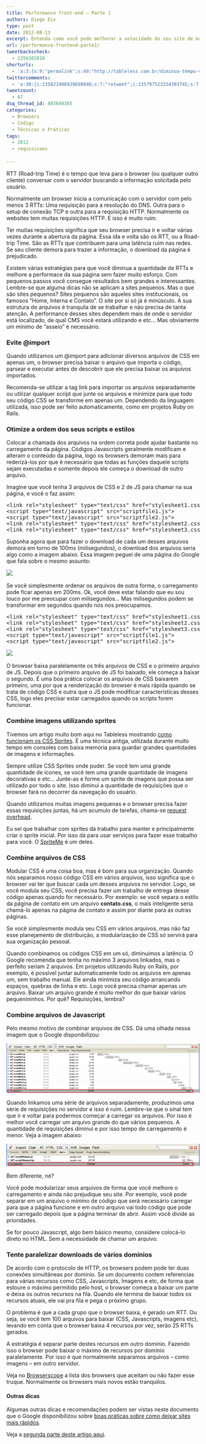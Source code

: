 ```yaml
---
title: Performance front-end – Parte 1
authors: Diego Eis
type: post
date: 2012-08-13
excerpt: Entenda como você pode melhorar a velocidade do seu site de maneira rápida e simples.
url: /performance-frontend-parte1/
tweetbackscheck:
  - 1356382010
shorturls:
  - 'a:3:{s:9:"permalink";s:49:"http://tableless.com.br/diminua-tempo-viagem-rtt/";s:7:"tinyurl";s:26:"http://tinyurl.com/dxrmvmm";s:4:"isgd";s:19:"http://is.gd/BhisPB";}'
twittercomments:
  - 'a:30:{i:235821908929699840;s:7:"retweet";i:235797523334303745;s:7:"retweet";i:235795903330525184;s:7:"retweet";i:235794423018045440;s:7:"retweet";i:235792534562013184;s:7:"retweet";i:235372108543303680;s:7:"retweet";i:235350600966107136;s:7:"retweet";i:241200117452001283;s:7:"retweet";i:240939392091435008;s:7:"retweet";i:240868958260056067;s:7:"retweet";i:240867046487904256;s:7:"retweet";i:245942494582411264;s:7:"retweet";i:245938367139823616;s:7:"retweet";i:248217165562519552;s:7:"retweet";i:248113005664038912;s:7:"retweet";i:248112488061730816;s:7:"retweet";i:248112180606681091;s:7:"retweet";i:249477317229948928;s:7:"retweet";i:253286867154378752;s:7:"retweet";i:252550828852928512;s:7:"retweet";i:252483078717599744;s:7:"retweet";i:258637858582175744;s:7:"retweet";i:258622399212318720;s:7:"retweet";i:258621664965844992;s:7:"retweet";i:269850519621754880;s:7:"retweet";i:269491104355844097;s:7:"retweet";i:269272214740811776;s:7:"retweet";i:269121109104922624;s:7:"retweet";i:269116466362716161;s:7:"retweet";i:269116289484722176;s:7:"retweet";}'
tweetcount:
  - 67
dsq_thread_id: 803640165
categories:
  - Browsers
  - Código
  - Técnicas e Práticas
tags:
  - 2012
  - requisicoes

---
```

RTT (Road-trip Time) é o tempo que leva para o browser (ou qualquer outro cliente) conversar com o servidor buscando a informação solicitada pelo usuário.
  
Normalmente um browser inicia a comunicação com o servidor com pelo menos 3 RTTs: Uma requisição para a resolução do DNS. Outra para o setup de conexão TCP e outra para a requisição HTTP. Normalmente os websites tem muitas requisições HTTP. E isso é muito ruim.  
  
Ter muitas requisições significa que seu browser precisa ir e voltar várias vezes durante a abertura da página. Essa ida e volta são os RTT, ou a Road-trip Time. São as RTTs que contribuem para uma latência ruim nas redes. Se seu cliente demora para trazer a informação, o download da página é prejudicado.

Existem várias estratégias para que você diminua a quantidade de RTTs e melhore a performace da sua página sem fazer muito esforço. Com pequenos passos você consegue resultados bem grandes e interessantes. Lembre-se que alguma dicas não se aplicam a sites pequenos. Mas o que são sites pequenos? Sites pequenos são aqueles sites institucionais, os famosos “Home, Interna e Contato”. O site por si só já é minúsculo. A sua estrutura de arquivos é tranquila de se trabalhar e não precisa de tanta atenção. A performance desses sites dependem mais de onde o servidor está localizado, de qual CMS você estará utilizando e etc&#8230; Mas obviamente um mínimo de “asseio” é necessário.

### Evite @import

Quando utilizamos um @import para adicionar diversos arquivos de CSS em apenas um, o browser precisa baixar o arquivo que importa o código, parsear e executar antes de descobrir que ele precisa baixar os arquivos importados.

Recomenda-se utilizar a tag link para importar os arquivos separadamente ou utilizar qualquer script que junte os arquivos e minimize para que todo seu código CSS se transforme em apenas um. Dependendo da linguagem utilizada, isso pode ser feito automaticamente, como em projetos Ruby on Rails.

### Otimize a ordem dos seus scripts e estilos

Colocar a chamada dos arquivos na ordem correta pode ajudar bastante no carregamento da página. Códigos Javascripts geralmente modificam e alteram o conteúdo da página, logo os browsers demoram mais para rederizá-los por que é necessário que todas as funções daquele scripts sejam executadas e somente depois ele começa o download de outro arquivo.

Imagine que você tenha 3 arquivos de CSS e 2 de JS para chamar na sua página, e você o faz assim:

<pre class="lang-html">&lt;link rel="stylesheet" type="text/css" href="stylesheet1.css"&gt;
&lt;script type="text/javascript" src="scriptfile1.js"&gt;
&lt;script type="text/javascript" src="scriptfile2.js"&gt;
&lt;link rel="stylesheet" type="text/css" href="stylesheet2.css"&gt;
&lt;link rel="stylesheet" type="text/css" href="stylesheet3.css"&gt;
</pre>

Suponha agora que para fazer o download de cada um desses arquivos demora em torno de 100ms (milisegundos), o download dos arquivos seria algo como a imagem abaixo. Essa imagem peguei de uma página do Google que fala sobre o mesmo assunto:

![][1]

Se você simplesmente ordenar os arquivos de outra forma, o carregamento pode ficar apenas em 200ms. Ok, você deve estar falando que eu sou louco por me preocupar com milisegundos&#8230; Mas milisegundos podem se transformar em segundos quando nós nos preocupamos.

<pre class="lang-html">&lt;link rel="stylesheet" type="text/css" href="stylesheet1.css"&gt;
&lt;link rel="stylesheet" type="text/css" href="stylesheet2.css"&gt;
&lt;link rel="stylesheet" type="text/css" href="stylesheet3.css"&gt;
&lt;script type="text/javascript" src="scriptfile1.js"&gt;
&lt;script type="text/javascript" src="scriptfile2.js"&gt;
</pre>

![][2]

O browser baixa paralelamente os três arquivos de CSS e o primeiro arquivo de JS. Depois que o primeiro arquivo de JS foi baixado, ele começa a baixar o segundo. É uma boa prática colocar os arquivos de CSS baixarem primeiro, uma por que a renderização do browser é mais rápida quando se trata de código CSS e outra que o JS pode modificar características desses CSS, logo eles precisar estar carregados quando os scripts forem funcionar.

### Combine imagens utilizando sprites

Tivemos um artigo muito bom aqui no Tableless mostrando [como funcionam os CSS Sprites][3]. É uma técnica antiga, utilizada durante muito tempo em consoles com baixa memória para guardar grandes quantidades de imagens e informações. 

Sempre utilize CSS Sprites onde puder. Se você tem uma grande quantidade de ícones, se você tem uma grande quantidade de imagens decorativas e etc&#8230; Junte-as e forme um sprite de imagens que possa ser utilizado por todo o site. Isso diminui a quantidade de requisições que o browser fará no decorrer da navegação do usuário.

Quando utilizamos muitas imagens pequenas e o browser precisa fazer essas requisições juntas, há um acumulo de tarefas, chama-se [request overhead][4].

Eu sei que trabalhar com sprites dá trabalho para manter e principalmente criar o sprite inicial. Por isso dá para usar serviços para fazer esse trabalho para você. O [SpriteMe][5] é um deles.

### Combine arquivos de CSS

Modular CSS é uma coisa boa, mas é bom para sua organização. Quando nós separamos nosso código CSS em vários arquivos, isso significa que o browser vai ter que buscar cada um desses arquivos no servidor. Logo, se você modula seu CSS, você precisa fazer um trabalho de entrega desse código apenas quando for necessário. Por exemplo: se você separa o estilo da página de contato em um arquivo **contato.css**, o mais inteligente seria chamá-lo apenas na página de contato e assim por diante para as outras páginas.
  
Se você simplesmente modula seu CSS em vários arquivos, mas não faz esse planejamento de distribuição, a modularização de CSS só servirá para sua organização pessoal.

Quando combinamos os códigos CSS em um só, diminuimos a latência. O Google recomenda que tenha no máximo 3 arquivos linkados, mas o perfeito seriam 2 arquivos. Em projetos utilizando Ruby on Rails, por exemplo, é possível juntar automaticamente todo os arquivos em apenas um, sem trabalho manual. Ele ainda minimiza seu código arrancando espaços, quebras de linha e etc. Logo você precisa chamar apenas um arquivo. Baixar um arquivo grande é muito melhor do que baixar vários pequenininhos. Por quê? Requisições, lembra?

### Combine arquivos de Javascript

Pelo mesmo motivo de combinar arquivos de CSS. Dá uma olhada nessa imagem que o Google disponibilizou:

![Carregamento de arquivos separados][6]

Quando linkamos uma série de arquivos separadamente, produzimos uma série de requisições no servidor e isso é ruim. Lembre-se que o sinal tem que ir e voltar para podermos começar a carregar os arquivos. Por isso é melhor você carregar um arquivo grande do que vários pequenos. A quantidade de requisições diminui e por isso tempo de carregamento é menor. Veja a imagem abaixo:

![Carregamento de um arquivo][7]

Bem diferente, né?

Você pode modularizar seus arquivos de forma que você melhore o carregamento e ainda não prejudique seu site. Por exemplo, você pode separar em um arquivo o mínimo de código que será necessário carregar para que a página funcione e em outro arquivo vai todo código que pode ser carregado depois que a página terminar de abrir. Assim você divide as prioridades.

Se for pouco Javascript, algo bem básico mesmo, considere colocá-lo direto no HTML. Sem a necessidade de chamar um arquivo.

### Tente paralelizar downloads de vários domínios

De acordo com o protocolo de HTTP, os browsers podem pode ter duas conexões simultâneas por domínio. Se um documento contem referencias para várias recursos como CSS, Javascripts, Imagens e etc, de forma que estoure o máximo permitido pelo host, o browser começa a baixar um parte e deixa os outros recursos na fila. Quando ele termina de baixar todos os recursos atuais, ele vai pra fila e pega o próximo grupo. 

O problema é que a cada grupo que o browser baixa, é gerado um RTT. Ou seja, se você tem 100 arquivos para baixar (CSS, Javascripts, imagens etc), levando em conta que o browser baixa 4 recursos por vez, serão 25 RTTs gerados.

A estratégia é separar parte destes recursos em outro domínio. Fazendo isso o browser pode baixar o máximo de recursos por domínio paralelamente. Por isso é que normalmente separamos arquivos &#8211; como imagens &#8211; em outro servidor. 

Veja no [Browserscope][8] a lista dos browsers que aceitam ou não fazer esse truque. Normalmente os browsers mais novos estão tranquilos.

#### Outras dicas

Algumas outras dicas e recomendações podem ser vistas neste documento que o Google disponibilizou sobre [boas práticas sobre como deixar sites mais rápidos][9].

Veja a [segunda parte deste artigo aqui][10].

 [1]: https://raw.githubusercontent.com/diegoeis/tableless-static-images/master/2012/07/waterfall1.png
 [2]: https://raw.githubusercontent.com/diegoeis/tableless-static-images/master/2012/07/waterfall2.png
 [3]: http://tableless.com.br/css-sprites/
 [4]: https://developers.google.com/speed/docs/best-practices/request?hl=sv
 [5]: http://spriteme.org
 [6]: https://raw.githubusercontent.com/diegoeis/tableless-static-images/master/2012/08/externaljs1.png
 [7]: https://raw.githubusercontent.com/diegoeis/tableless-static-images/master/2012/08/externaljs2.png
 [8]: http://www.browserscope.org/
 [9]: https://developers.google.com/speed/docs/best-practices/rtt?hl=sv#AvoidCssImport
 [10]: http://tableless.com.br/performance-frontend-parte2/